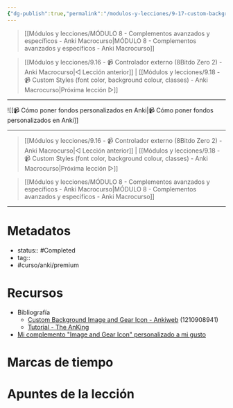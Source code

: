 ```yaml
---
{"dg-publish":true,"permalink":"/modulos-y-lecciones/9-17-custom-background-image-and-gear-icon-anki-macrocurso/","noteIcon":"","updated":"2024-05-21T22:13:59.516+02:00"}
---
```



> [[Módulos y lecciones/MÓDULO 8 - Complementos avanzados y específicos - Anki Macrocurso\|MÓDULO 8 - Complementos avanzados y específicos - Anki Macrocurso]]

> [[Módulos y lecciones/9.16 - 📹 Controlador externo (8Bitdo Zero 2) - Anki Macrocurso\|◁ Lección anterior]] | [[Módulos y lecciones/9.18 - 📹 Custom Styles (font color, background colour, classes) - Anki Macrocurso\|Próxima lección ▷]]

---

![[📹 Cómo poner fondos personalizados en Anki\|📹 Cómo poner fondos personalizados en Anki]]

---

> [[Módulos y lecciones/9.16 - 📹 Controlador externo (8Bitdo Zero 2) - Anki Macrocurso\|◁ Lección anterior]] | [[Módulos y lecciones/9.18 - 📹 Custom Styles (font color, background colour, classes) - Anki Macrocurso\|Próxima lección ▷]]

> [[Módulos y lecciones/MÓDULO 8 - Complementos avanzados y específicos - Anki Macrocurso\|MÓDULO 8 - Complementos avanzados y específicos - Anki Macrocurso]]

---
# Metadatos
- status:: #Completed  
- tag::  
- #curso/anki/premium

# Recursos
- Bibliografía
	- [Custom Background Image and Gear Icon - Ankiweb](https://ankiweb.net/shared/info/1210908941) (1210908941)
	- [Tutorial - The AnKing](https://www.youtube.com/watch?v=5XAq0KpU3Jc&list=PLXL_lTSgbB_UiJsheKOg3RmuBIn3ipLqh&index=10&ab_channel=TheAnKing)
- [Mi complemento "Image and Gear Icon" personalizado a mi gusto](https://drive.google.com/file/d/1saygaaWPaWS1IfpxX7fbS24xnpKpamJ-/view?usp=sharing)

# Marcas de tiempo


# Apuntes de la lección
